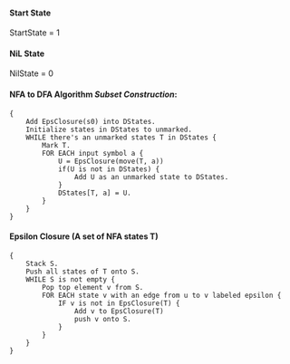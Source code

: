 

#### Start State
StartState = 1

#### NiL State
NilState = 0

#### NFA to DFA Algorithm *Subset Construction*: 
```
{
    Add EpsClosure(s0) into DStates.
    Initialize states in DStates to unmarked.
    WHILE there's an unmarked states T in DStates {
        Mark T.
        FOR EACH input symbol a {
            U = EpsClosure(move(T, a))
            if(U is not in DStates) {
                Add U as an unmarked state to DStates.
            }
            DStates[T, a] = U.
        }
    }
}
```

#### Epsilon Closure (A set of NFA states T)
```
{
    Stack S.
    Push all states of T onto S.
    WHILE S is not empty {
        Pop top element v from S.
        FOR EACH state v with an edge from u to v labeled epsilon {
            IF v is not in EpsClosure(T) {
                Add v to EpsClosure(T)
                push v onto S.
            }
        }
    }
}
```

